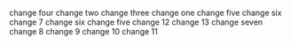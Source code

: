 change four
change two
change three
change one
change five
change six
change 7
change six
change five
change 12
change 13
change seven
change 8
change 9
change 10
change 11
